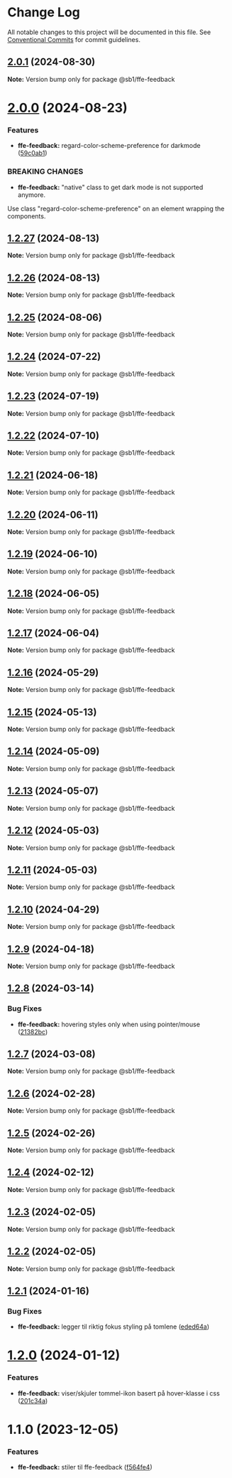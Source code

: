 # Change Log

All notable changes to this project will be documented in this file.
See [Conventional Commits](https://conventionalcommits.org) for commit guidelines.

## [2.0.1](https://github.com/SpareBank1/designsystem/compare/@sb1/ffe-feedback@2.0.0...@sb1/ffe-feedback@2.0.1) (2024-08-30)

**Note:** Version bump only for package @sb1/ffe-feedback





# [2.0.0](https://github.com/SpareBank1/designsystem/compare/@sb1/ffe-feedback@1.2.27...@sb1/ffe-feedback@2.0.0) (2024-08-23)


### Features

* **ffe-feedback:** regard-color-scheme-preference for darkmode ([59c0ab1](https://github.com/SpareBank1/designsystem/commit/59c0ab1e425c5f8ae3dae0649d5c5b9e374d0182))


### BREAKING CHANGES

* **ffe-feedback:** "native" class to get dark mode
is not supported anymore.

Use class "regard-color-scheme-preference" on an
element wrapping the components.





## [1.2.27](https://github.com/SpareBank1/designsystem/compare/@sb1/ffe-feedback@1.2.26...@sb1/ffe-feedback@1.2.27) (2024-08-13)

**Note:** Version bump only for package @sb1/ffe-feedback





## [1.2.26](https://github.com/SpareBank1/designsystem/compare/@sb1/ffe-feedback@1.2.25...@sb1/ffe-feedback@1.2.26) (2024-08-13)

**Note:** Version bump only for package @sb1/ffe-feedback





## [1.2.25](https://github.com/SpareBank1/designsystem/compare/@sb1/ffe-feedback@1.2.24...@sb1/ffe-feedback@1.2.25) (2024-08-06)

**Note:** Version bump only for package @sb1/ffe-feedback





## [1.2.24](https://github.com/SpareBank1/designsystem/compare/@sb1/ffe-feedback@1.2.23...@sb1/ffe-feedback@1.2.24) (2024-07-22)

**Note:** Version bump only for package @sb1/ffe-feedback





## [1.2.23](https://github.com/SpareBank1/designsystem/compare/@sb1/ffe-feedback@1.2.22...@sb1/ffe-feedback@1.2.23) (2024-07-19)

**Note:** Version bump only for package @sb1/ffe-feedback





## [1.2.22](https://github.com/SpareBank1/designsystem/compare/@sb1/ffe-feedback@1.2.21...@sb1/ffe-feedback@1.2.22) (2024-07-10)

**Note:** Version bump only for package @sb1/ffe-feedback





## [1.2.21](https://github.com/SpareBank1/designsystem/compare/@sb1/ffe-feedback@1.2.20...@sb1/ffe-feedback@1.2.21) (2024-06-18)

**Note:** Version bump only for package @sb1/ffe-feedback





## [1.2.20](https://github.com/SpareBank1/designsystem/compare/@sb1/ffe-feedback@1.2.19...@sb1/ffe-feedback@1.2.20) (2024-06-11)

**Note:** Version bump only for package @sb1/ffe-feedback





## [1.2.19](https://github.com/SpareBank1/designsystem/compare/@sb1/ffe-feedback@1.2.18...@sb1/ffe-feedback@1.2.19) (2024-06-10)

**Note:** Version bump only for package @sb1/ffe-feedback





## [1.2.18](https://github.com/SpareBank1/designsystem/compare/@sb1/ffe-feedback@1.2.17...@sb1/ffe-feedback@1.2.18) (2024-06-05)

**Note:** Version bump only for package @sb1/ffe-feedback





## [1.2.17](https://github.com/SpareBank1/designsystem/compare/@sb1/ffe-feedback@1.2.16...@sb1/ffe-feedback@1.2.17) (2024-06-04)

**Note:** Version bump only for package @sb1/ffe-feedback

## [1.2.16](https://github.com/SpareBank1/designsystem/compare/@sb1/ffe-feedback@1.2.15...@sb1/ffe-feedback@1.2.16) (2024-05-29)

**Note:** Version bump only for package @sb1/ffe-feedback

## [1.2.15](https://github.com/SpareBank1/designsystem/compare/@sb1/ffe-feedback@1.2.14...@sb1/ffe-feedback@1.2.15) (2024-05-13)

**Note:** Version bump only for package @sb1/ffe-feedback

## [1.2.14](https://github.com/SpareBank1/designsystem/compare/@sb1/ffe-feedback@1.2.13...@sb1/ffe-feedback@1.2.14) (2024-05-09)

**Note:** Version bump only for package @sb1/ffe-feedback

## [1.2.13](https://github.com/SpareBank1/designsystem/compare/@sb1/ffe-feedback@1.2.12...@sb1/ffe-feedback@1.2.13) (2024-05-07)

**Note:** Version bump only for package @sb1/ffe-feedback

## [1.2.12](https://github.com/SpareBank1/designsystem/compare/@sb1/ffe-feedback@1.2.11...@sb1/ffe-feedback@1.2.12) (2024-05-03)

**Note:** Version bump only for package @sb1/ffe-feedback

## [1.2.11](https://github.com/SpareBank1/designsystem/compare/@sb1/ffe-feedback@1.2.10...@sb1/ffe-feedback@1.2.11) (2024-05-03)

**Note:** Version bump only for package @sb1/ffe-feedback

## [1.2.10](https://github.com/SpareBank1/designsystem/compare/@sb1/ffe-feedback@1.2.9...@sb1/ffe-feedback@1.2.10) (2024-04-29)

**Note:** Version bump only for package @sb1/ffe-feedback

## [1.2.9](https://github.com/SpareBank1/designsystem/compare/@sb1/ffe-feedback@1.2.8...@sb1/ffe-feedback@1.2.9) (2024-04-18)

**Note:** Version bump only for package @sb1/ffe-feedback

## [1.2.8](https://github.com/SpareBank1/designsystem/compare/@sb1/ffe-feedback@1.2.7...@sb1/ffe-feedback@1.2.8) (2024-03-14)

### Bug Fixes

-   **ffe-feedback:** hovering styles only when using pointer/mouse ([21382bc](https://github.com/SpareBank1/designsystem/commit/21382bcb55fc07255b564408a25d20d942fe9449))

## [1.2.7](https://github.com/SpareBank1/designsystem/compare/@sb1/ffe-feedback@1.2.6...@sb1/ffe-feedback@1.2.7) (2024-03-08)

**Note:** Version bump only for package @sb1/ffe-feedback

## [1.2.6](https://github.com/SpareBank1/designsystem/compare/@sb1/ffe-feedback@1.2.5...@sb1/ffe-feedback@1.2.6) (2024-02-28)

**Note:** Version bump only for package @sb1/ffe-feedback

## [1.2.5](https://github.com/SpareBank1/designsystem/compare/@sb1/ffe-feedback@1.2.4...@sb1/ffe-feedback@1.2.5) (2024-02-26)

**Note:** Version bump only for package @sb1/ffe-feedback

## [1.2.4](https://github.com/SpareBank1/designsystem/compare/@sb1/ffe-feedback@1.2.3...@sb1/ffe-feedback@1.2.4) (2024-02-12)

**Note:** Version bump only for package @sb1/ffe-feedback

## [1.2.3](https://github.com/SpareBank1/designsystem/compare/@sb1/ffe-feedback@1.2.2...@sb1/ffe-feedback@1.2.3) (2024-02-05)

**Note:** Version bump only for package @sb1/ffe-feedback

## [1.2.2](https://github.com/SpareBank1/designsystem/compare/@sb1/ffe-feedback@1.2.1...@sb1/ffe-feedback@1.2.2) (2024-02-05)

**Note:** Version bump only for package @sb1/ffe-feedback

## [1.2.1](https://github.com/SpareBank1/designsystem/compare/@sb1/ffe-feedback@1.2.0...@sb1/ffe-feedback@1.2.1) (2024-01-16)

### Bug Fixes

-   **ffe-feedback:** legger til riktig fokus styling på tomlene ([eded64a](https://github.com/SpareBank1/designsystem/commit/eded64a5753c50535e862f368d759ae6e0fa312a))

# [1.2.0](https://github.com/SpareBank1/designsystem/compare/@sb1/ffe-feedback@1.1.0...@sb1/ffe-feedback@1.2.0) (2024-01-12)

### Features

-   **ffe-feedback:** viser/skjuler tommel-ikon basert på hover-klasse i css ([201c34a](https://github.com/SpareBank1/designsystem/commit/201c34a769f8e0fb7663e6e4103a38475a3b6248))

# 1.1.0 (2023-12-05)

### Features

-   **ffe-feedback:** stiler til ffe-feedback ([f564fe4](https://github.com/SpareBank1/designsystem/commit/f564fe447f0eb80572669d5765e78e02ea756f7f))
